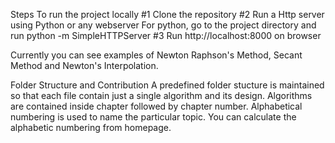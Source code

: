 Steps To run the project locally
#1 Clone the repository
#2 Run a Http server using Python or any webserver
	For python, go to the project directory and run python -m SimpleHTTPServer
#3 Run http://localhost:8000 on browser

Currently you can see examples of Newton Raphson's Method, Secant Method and Newton's Interpolation.


Folder Structure and Contribution
A predefined folder stucture is maintained so that each file contain just a single algorithm and its design.
Algorithms are contained inside chapter followed by chapter number. Alphabetical numbering is used to name the particular topic. You can calculate the alphabetic numbering from homepage.

